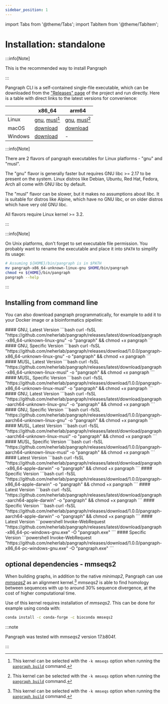 ```yaml
---
sidebar_position: 1
---
```


import Tabs from '@theme/Tabs';
import TabItem from '@theme/TabItem';

# Installation: standalone

:::info[Note]

This is the recommended way to install Pangraph

:::

Pangraph CLI is a self-contained single-file executable, which can be downloaded from the ["Releases" page](https://github.com/neherlab/pangraph/releases) of the project and run directly. Here is a table with direct links to the latest versions for convenience: 

|         | x86_64                                                                                                                                                                                                               | arm64                                                                                                                                                                                                                  |
|---------|----------------------------------------------------------------------------------------------------------------------------------------------------------------------------------------------------------------------|------------------------------------------------------------------------------------------------------------------------------------------------------------------------------------------------------------------------|
| Linux   | [gnu](https://github.com/neherlab/pangraph/releases/latest/download/pangraph-x86_64-unknown-linux-gnu), [musl](https://github.com/neherlab/pangraph/releases/latest/download/pangraph-x86_64-unknown-linux-musl)[^1] | [gnu](https://github.com/neherlab/pangraph/releases/latest/download/pangraph-aarch64-unknown-linux-gnu), [musl](https://github.com/neherlab/pangraph/releases/latest/download/pangraph-aarch64-unknown-linux-musl)[^1] |
| macOS   | [download](https://github.com/neherlab/pangraph/releases/latest/download/pangraph-x86_64-apple-darwin)                                                                                                               | [download](https://github.com/neherlab/pangraph/releases/latest/download/pangraph-aarch64-apple-darwin)                                                                                                                |
| Windows | [download](https://github.com/neherlab/pangraph/releases/latest/download/pangraph-x86_64-pc-windows-gnu.exe)                                                                                                         | -                                                                                                                                                                                                                      |

:::info[Note]

There are 2 flavors of pangraph executables for Linux platforms - "gnu" and "musl". 

The "gnu" flavor is generally faster but requires GNU libc >= 2.17 to be present on the system. Linux distros like Debian, Ubuntu, Red Hat, Fedora, Arch all come with GNU libc by default. 

The "musl" flavor can be slower, but it makes no assumptions about libc. It is suitable for distros like Alpine, which have no GNU libc, or on older distros which have very old GNU libc.

All flavors require Linux kernel >= 3.2.

:::


:::info[Note]

On Unix platforms, don't forget to set executable file permission. You probably want to rename the executable and place it into `$PATH` to simplify its usage:

```bash
# Assuming ${HOME}/bin/pangraph is in $PATH
mv pangraph-x86_64-unknown-linux-gnu $HOME/bin/pangraph
chmod +x ${HOME}/bin/pangraph
pangraph --help
```

:::

## Installing from command line

You can also download pangraph programmatically, for example to add it to your Docker image or a bioinformatics pipeline:

<Tabs>
  <TabItem value="linuxX86" label="Linux x86">
    #### GNU, Latest Version
    ```bash
    curl -fsSL "https://github.com/neherlab/pangraph/releases/latest/download/pangraph-x86_64-unknown-linux-gnu" -o "pangraph" && chmod +x pangraph
    ```
    #### GNU, Specific Version
    ```bash
    curl -fsSL "https://github.com/neherlab/pangraph/releases/download/1.0.0/pangraph-x86_64-unknown-linux-gnu" -o "pangraph" && chmod +x pangraph
    ```
    #### MUSL, Latest Version
    ```bash
    curl -fsSL "https://github.com/neherlab/pangraph/releases/latest/download/pangraph-x86_64-unknown-linux-musl" -o "pangraph" && chmod +x pangraph
    ```
    #### MUSL, Specific Version
    ```bash
    curl -fsSL "https://github.com/neherlab/pangraph/releases/download/1.0.0/pangraph-x86_64-unknown-linux-musl" -o "pangraph" && chmod +x pangraph
    ```
  </TabItem>
  <TabItem value="linuxArm64" label="Linux ARM64">
    #### GNU, Latest Version
    ```bash
    curl -fsSL "https://github.com/neherlab/pangraph/releases/latest/download/pangraph-aarch64-unknown-linux-gnu" -o "pangraph" && chmod +x pangraph
    ```
    #### GNU, Specific Version
    ```bash
    curl -fsSL "https://github.com/neherlab/pangraph/releases/download/1.0.0/pangraph-aarch64-unknown-linux-gnu" -o "pangraph" && chmod +x pangraph
    ```
    #### MUSL, Latest Version
    ```bash
    curl -fsSL "https://github.com/neherlab/pangraph/releases/latest/download/pangraph-aarch64-unknown-linux-musl" -o "pangraph" && chmod +x pangraph
    ```
    #### MUSL, Specific Version
    ```bash
    curl -fsSL "https://github.com/neherlab/pangraph/releases/download/1.0.0/pangraph-aarch64-unknown-linux-musl" -o "pangraph" && chmod +x pangraph
    ```
  </TabItem>
  <TabItem value="macOSx86" label="macOS x86">
    #### Latest Version
    ```bash
    curl -fsSL "https://github.com/neherlab/pangraph/releases/latest/download/pangraph-x86_64-apple-darwin" -o "pangraph" && chmod +x pangraph
    ```
    #### Specific Version
    ```bash
    curl -fsSL "https://github.com/neherlab/pangraph/releases/download/1.0.0/pangraph-x86_64-apple-darwin" -o "pangraph" && chmod +x pangraph
    ```
  </TabItem>
  <TabItem value="macOSArm64" label="macOS ARM64">
    #### Latest Version
    ```bash
    curl -fsSL "https://github.com/neherlab/pangraph/releases/latest/download/pangraph-aarch64-apple-darwin" -o "pangraph" && chmod +x pangraph
    ```
    #### Specific Version
    ```bash
    curl -fsSL "https://github.com/neherlab/pangraph/releases/download/1.0.0/pangraph-aarch64-apple-darwin" -o "pangraph" && chmod +x pangraph
    ```
  </TabItem>
  <TabItem value="windowsX86" label="Windows x86">
    #### Latest Version
    ```powershell
    Invoke-WebRequest "https://github.com/neherlab/pangraph/releases/latest/download/pangraph-x86_64-pc-windows-gnu.exe" -O "pangraph.exe"
    ```
    #### Specific Version
    ```powershell
    Invoke-WebRequest "https://github.com/neherlab/pangraph/releases/download/1.0.0/pangraph-x86_64-pc-windows-gnu.exe" -O "pangraph.exe"
    ```
  </TabItem>
</Tabs>





## optional dependencies - mmseqs2

When building graphs, in addition to the native _minimap2_, Pangraph can use [_mmseqs2_](https://github.com/soedinglab/MMseqs2) as an alignment kernel.[^1] _mmseqs2_ is able to find homology between sequences with up to around 30% sequence divergence, at the cost of higher computational time.

Use of this kernel requires installation of _mmseqs2_. This can be done for example using conda with:

```bash
conda install -c conda-forge -c bioconda mmseqs2
```

:::note

Pangraph was tested with _mmseqs2_ version 17.b804f.

:::

[^1]: This kernel can be selected with the `-k mmseqs` option when running the [`pangraph build`](../reference.md#pangraph-build) command.
